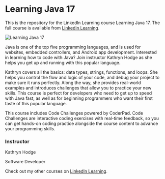 # Learning Java 17
This is the repository for the LinkedIn Learning course Learning Java 17. The full course is available from [LinkedIn Learning][lil-course-url].

![Learning Java 17][lil-thumbnail-url]

Java is one of the top five programming languages, and is used for websites, embedded controllers, and Android app development. Interested in learning how to code with Java? Join instructor Kathryn Hodge as she helps you get up and running with this popular language.

Kathryn covers all the basics: data types, strings, functions, and loops. She helps you control the flow and logic of your code, and debug your project to make sure it runs perfectly. Along the way, she provides real-world examples and introduces challenges that allow you to practice your new skills. This course is perfect for developers who need to get up to speed with Java fast, as well as for beginning programmers who want their first taste of this popular language.

This course includes Code Challenges powered by CoderPad. Code Challenges are interactive coding exercises with real-time feedback, so you can get hands-on coding practice alongside the course content to advance your programming skills.

### Instructor

Kathryn Hodge

Software Developer

Check out my other courses on [LinkedIn Learning](https://www.linkedin.com/learning/instructors/kathryn-hodge).

[lil-course-url]: https://www.linkedin.com/learning/learning-spring-with-spring-boot-13886371
[lil-thumbnail-url]: https://user-images.githubusercontent.com/28540243/200742696-e631d384-f572-4306-8283-0fc456243b82.jpeg
